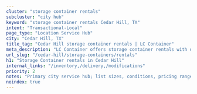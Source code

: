 ```yaml
---
cluster: "storage container rentals"
subcluster: "city hub"
keyword: "storage container rentals Cedar Hill, TX"
intent: "Transactional-Local"
page_type: "Location Service Hub"
city: "Cedar Hill, TX"
title_tag: "Cedar Hill storage container rentals | LC Container"
meta_description: "LC Container offers storage container rentals with delivery in Cedar Hill, TX. Local. Fast quotes. Since 2003."
url_slug: "/cedar-hill/storage-containers/rentals"
h1: "Storage Container rentals in Cedar Hill"
internal_links: "/inventory,/delivery,/modifications"
priority: 2
notes: "Primary city service hub; list sizes, conditions, pricing ranges, photos, testimonials."
noindex: true
---
```


<!-- TODO: Add unique city/inventory copy, images, and internal links here. -->
